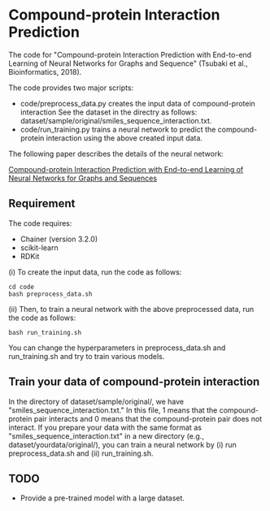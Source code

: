 # Compound-protein Interaction Prediction

The code for "Compound-protein Interaction Prediction
with End-to-end Learning of Neural Networks for Graphs and Sequence" (Tsubaki et al., Bioinformatics, 2018).

The code provides two major scripts:

- code/preprocess_data.py creates the input data of compound-protein interaction
See the dataset in the directry as follows: dataset/sample/original/smiles_sequence_interaction.txt.
- code/run_training.py trains a neural network to predict the compound-protein interaction
using the above created input data.

The following paper describes the details of the neural network:

[Compound-protein Interaction Prediction with End-to-end Learning of Neural Networks for Graphs and Sequences](https://academic.oup.com/bioinformatics/advance-article-abstract/doi/10.1093/bioinformatics/bty535/5050020?redirectedFrom=PDF)


## Requirement

The code requires:

- Chainer (version 3.2.0)
- scikit-learn
- RDKit

(i) To create the input data, run the code as follows:
```
cd code
bash preprocess_data.sh
```

(ii) Then, to train a neural network with the above preprocessed data, run the code as follows:
```
bash run_training.sh
```

You can change the hyperparameters in preprocess_data.sh and run_training.sh and try to train various models.


## Train your data of compound-protein interaction

In the directory of dataset/sample/original/, we have "smiles_sequence_interaction.txt."
In this file, 1 means that the compound-protein pair interacts
and 0 means that the compound-protein pair does not interact.
If you prepare your data with the same format as "smiles_sequence_interaction.txt"
in a new directory (e.g., dataset/yourdata/original/),
you can train a neural network by (i) run preprocess_data.sh and (ii) run_training.sh.


## TODO

- Provide a pre-trained model with a large dataset.
